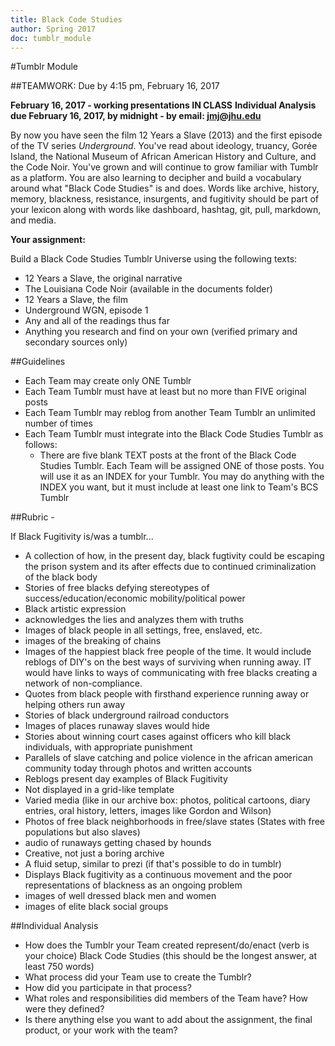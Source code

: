 ```yaml
--- 
title: Black Code Studies
author: Spring 2017
doc: tumblr_module
--- 
```


#Tumblr Module

##TEAMWORK: Due by 4:15 pm, February 16, 2017 

**February 16, 2017 - working presentations IN CLASS**
**Individual Analysis due February 16, 2017, by midnight - by email: jmj@jhu.edu**

By now you have seen the film 12 Years a Slave (2013) and the first episode of the TV series *Underground*. You've read about ideology, truancy, Gorée Island, the National Museum of African American History and Culture, and the Code Noir. You've grown and will continue to grow familiar with Tumblr as a platform. You are also learning to decipher and build a vocabulary around what "Black Code Studies" is and does. Words like archive, history, memory, blackness, resistance, insurgents, and fugitivity should be part of your lexicon along with words like dashboard, hashtag, git, pull, markdown, and media.  

**Your assignment:**

Build a Black Code Studies Tumblr Universe using the following texts:
* 12 Years a Slave, the original narrative
* The Louisiana Code Noir (available in the documents folder)
* 12 Years a Slave, the film
* Underground WGN, episode 1
* Any and all of the readings thus far
* Anything you research and find on your own (verified primary and secondary sources only)
		
##Guidelines

* Each Team may create only ONE Tumblr
* Each Team Tumblr must have at least but no more than FIVE original posts
* Each Team Tumblr may reblog from another Team Tumblr an unlimited number of times
* Each Team Tumblr must integrate into the Black Code Studies Tumblr as follows:
	* There are five blank TEXT posts at the front of the Black Code Studies Tumblr. Each Team will be assigned ONE of those posts. You will use it as an INDEX for your Tumblr. You may do anything with the INDEX you want, but it must include at least one link to Team's BCS Tumblr
	
##Rubric - 

If Black Fugitivity is/was a tumblr...

 - A collection of how, in the present day, black fugtivity could be escaping the prison system and its after effects due to continued criminalization of the black body
- Stories of free blacks defying stereotypes of success/education/economic mobility/political power
 - Black artistic expression
- acknowledges the lies and analyzes them with truths
- Images of black people in all settings, free, enslaved, etc.
- images of the breaking of chains
- Images of the happiest black free people of the time. It would include reblogs of DIY's on the best ways of surviving when running away. IT would have links to ways of communicating with free blacks creating a network of non-compliance.
- Quotes from black people with firsthand experience running away or helping others run away
- Stories of black underground railroad conductors
- Images of places runaway slaves would hide 
- Stories about winning court cases against officers who kill black individuals, with appropriate punishment
- Parallels of slave catching and police violence in the african american community today through photos and written accounts
- Reblogs present day examples of Black Fugitivity 
- Not displayed in a grid-like template 
- Varied media (like in our archive box: photos, political cartoons, diary entries, oral history, letters, images like Gordon and Wilson) 
- Photos of free black neighborhoods in free/slave states (States with free populations but also slaves)
- audio of runaways getting chased by hounds
- Creative, not just a boring archive 
- A fluid setup, similar to prezi (if that's possible to do in tumblr)
- Displays Black fugitivity as a continuous movement and the poor representations of blackness as an ongoing problem 
- images of well dressed black men and women
- images of elite black social groups

##Individual Analysis

* How does the Tumblr your Team created represent/do/enact (verb is your choice) Black Code Studies (this should be the longest answer, at least 750 words)
* What process did your Team use to create the Tumblr? 
* How did you participate in that process?
* What roles and responsibilities did members of the Team have? How were they defined?
* Is there anything else you want to add about the assignment, the final product, or your work with the team?
